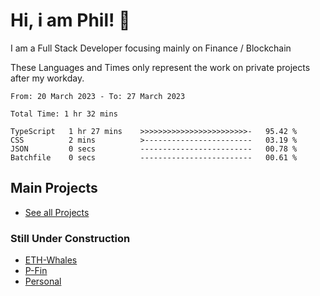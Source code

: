 # Hi, i am Phil! 👋
I am a Full Stack Developer focusing mainly on Finance / Blockchain

These Languages and Times only represent the work on private projects after my workday.
<!--START_SECTION:waka-->

```text
From: 20 March 2023 - To: 27 March 2023

Total Time: 1 hr 32 mins

TypeScript   1 hr 27 mins    >>>>>>>>>>>>>>>>>>>>>>>>-   95.42 %
CSS          2 mins          >------------------------   03.19 %
JSON         0 secs          -------------------------   00.78 %
Batchfile    0 secs          -------------------------   00.61 %
```

<!--END_SECTION:waka-->

## Main Projects
- [See all Projects](https://www.github.com/phil-schmidtke/projects)
### Still Under Construction
- [ETH-Whales](https://www.eth-whales.com)
- [P-Fin](https://www.p-fin.de)
- [Personal](https://www.phil-schmidtke.de)
